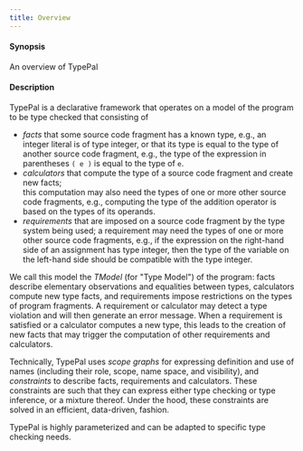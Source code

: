 ```yaml
---
title: Overview
---
```


#### Synopsis

An overview of TypePal

#### Description

TypePal is a declarative framework that operates on a model of the program to be type checked that consisting of 

* _facts_ that some source code fragment has a known type, e.g., an integer literal is of type integer,
  or that its type is equal to the type of another source code fragment, e.g., the type of the expression in parentheses `( e )` is equal to the type of `e`.
* _calculators_ that compute the type of a source code fragment and create new facts;  
  this computation may also need the types of one or more other source code fragments,
  e.g., computing the type of the addition operator is based on the types of its operands.
* _requirements_ that are imposed on a source code fragment by the type system being used; 
  a requirement may need the types of one or more other source code fragments, 
  e.g., if the expression on the right-hand side of an assignment has type integer,
  then the type of the variable on the left-hand side should be compatible with the type integer.

  
We call this model the _TModel_ (for "Type Model") of the program: facts describe elementary observations and equalities between types,
calculators compute new type facts, and requirements impose restrictions on the types of program fragments. 
A requirement or calculator may detect a type violation and will then generate an error message. 
When a requirement is satisfied or a calculator computes a new type, 
this leads to the creation of new facts that may trigger the computation of other requirements and calculators.

Technically, TypePal uses _scope graphs_ for expressing definition and use of names (including their role, scope, name space, and visibility),
and _constraints_ to describe facts, requirements and calculators. 
These constraints are such that they can express either type checking or type inference, or a mixture thereof.
Under the hood, these constraints are solved in an efficient, data-driven, fashion.

TypePal is highly parameterized and can be adapted to specific type checking needs.

